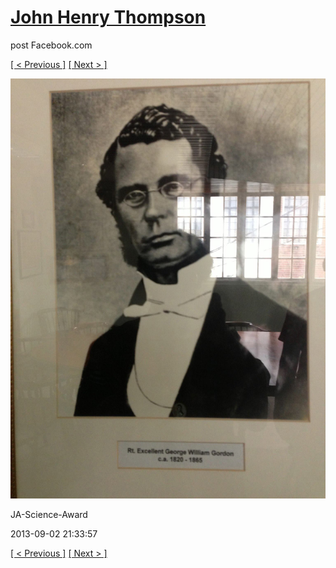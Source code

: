 # [John Henry Thompson](../README.md)
post Facebook.com

[[ < Previous ]](2013-09-02-29.md) [[ Next > ]](2013-09-02-31.md)

[![](../media/2013-09-02/JA-Science-Award-19.jpg)](../README.md)

JA-Science-Award

2013-09-02 21:33:57

[[ < Previous ]](2013-09-02-29.md) [[ Next > ]](2013-09-02-31.md)